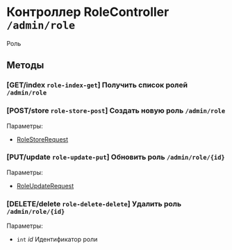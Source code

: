 # Контроллер RoleController `/admin/role`

Роль

## Методы

### [GET/index `role-index-get`] Получить список ролей `/admin/role`

### [POST/store `role-store-post`] Создать новую роль `/admin/role`

Параметры: 

- [RoleStoreRequest](../OBJECT.md#RoleStoreRequest) 

### [PUT/update `role-update-put`] Обновить роль `/admin/role/{id}`

Параметры: 

- [RoleUpdateRequest](../OBJECT.md#RoleUpdateRequest) 

### [DELETE/delete `role-delete-delete`] Удалить роль `/admin/role/{id}`

Параметры: 

- `int` *id* Идентификатор роли

